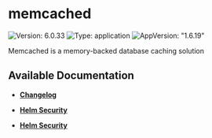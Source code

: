 # memcached

![Version: 6.0.33](https://img.shields.io/badge/Version-6.0.33-informational?style=flat-square) ![Type: application](https://img.shields.io/badge/Type-application-informational?style=flat-square) ![AppVersion: "1.6.19"](https://img.shields.io/badge/AppVersion-"1.6.19"-informational?style=flat-square)

Memcached is a memory-backed database caching solution

## Available Documentation

- [**Changelog**](CHANGELOG)

- [**Helm Security**](container-security)

- [**Helm Security**](helm-security)

